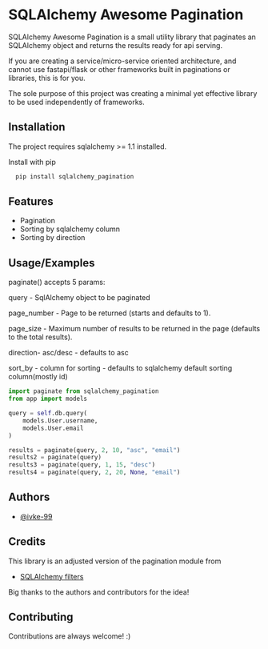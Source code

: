 
# SQLAlchemy Awesome Pagination


SQLAlchemy Awesome Pagination is a small utility library that paginates an SQLAlchemy
object and returns the results ready for api serving.

If you are creating a service/micro-service oriented architecture, and cannot use fastapi/flask or other frameworks built in paginations or libraries, this is for you.

The sole purpose of this project was creating a minimal yet effective library to be used independently of frameworks.


## Installation

The project requires sqlalchemy >= 1.1 installed.

Install with pip

```bash
  pip install sqlalchemy_pagination
```
    
## Features

- Pagination
- Sorting by sqlalchemy column
- Sorting by direction


## Usage/Examples
paginate() accepts 5 params:

query - SqlAlchemy object to be paginated

page_number - Page to be returned (starts and defaults to 1).

page_size - Maximum number of results to be returned in the page (defaults
        to the total results).

direction- asc/desc - defaults to asc

sort_by - column for sorting - defaults to sqlalchemy default sorting column(mostly id)

```python
import paginate from sqlalchemy_pagination
from app import models

query = self.db.query(
    models.User.username,
    models.User.email
)

results = paginate(query, 2, 10, "asc", "email")
results2 = paginate(query)
results3 = paginate(query, 1, 15, "desc")
results4 = paginate(query, 2, 20, None, "email")
```


## Authors

- [@ivke-99](https://www.github.com/ivke-99)


## Credits

This library is an adjusted version of the pagination module from
 - [SQLAlchemy filters](https://github.com/juliotrigo/sqlalchemy-filters)

 Big thanks to the authors and contributors for the idea!


## Contributing

Contributions are always welcome! :)

